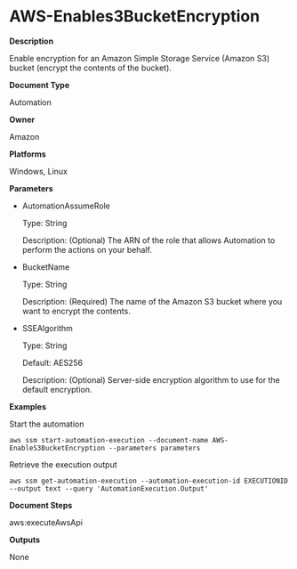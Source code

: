 # AWS\-Enables3BucketEncryption<a name="automation-aws-enables3bucketencryption"></a>

**Description**

Enable encryption for an Amazon Simple Storage Service \(Amazon S3\) bucket \(encrypt the contents of the bucket\)\.

**Document Type**

Automation

**Owner**

Amazon

**Platforms**

Windows, Linux

**Parameters**
+ AutomationAssumeRole

  Type: String

  Description: \(Optional\) The ARN of the role that allows Automation to perform the actions on your behalf\.
+ BucketName

  Type: String

  Description: \(Required\) The name of the Amazon S3 bucket where you want to encrypt the contents\.
+ SSEAlgorithm

  Type: String

  Default: AES256

  Description: \(Optional\) Server\-side encryption algorithm to use for the default encryption\.

**Examples**

Start the automation

```
aws ssm start-automation-execution --document-name AWS-EnableS3BucketEncryption --parameters parameters
```

Retrieve the execution output

```
aws ssm get-automation-execution --automation-execution-id EXECUTIONID --output text --query 'AutomationExecution.Output'
```

**Document Steps**

aws:executeAwsApi

**Outputs**

None
